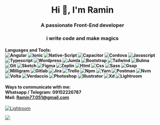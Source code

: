 <center><h1><b>Hi 👋, I'm Ramin</b></h1></center>

<center>
<h3>A passionate Front-End developer</h3>
<h3>i write code and make magics</h3>
</center>

#### Languages and Tools: <br> ![Angular](https://github.com/Ramin-Mehrabanian/Ramin-Mehrabanian/assets/47733873/bb61161d-b42a-4e12-9d25-3248a675a741 "Angular") ![Ionic](https://github.com/Ramin-Mehrabanian/Ramin-Mehrabanian/assets/47733873/4e2c60bf-9ab2-4671-a32d-a4b631e300d8 "Ionic") ![Native-Script](https://github.com/Ramin-Mehrabanian/Ramin-Mehrabanian/assets/47733873/38836226-9f81-403f-bca5-56f7cb90b6b4 "Native-Script") ![Capacitor](https://github.com/Ramin-Mehrabanian/Ramin-Mehrabanian/assets/47733873/9612f722-566e-48e8-ad59-d7174864fa7b "Capacitor") ![Cordova](https://github.com/Ramin-Mehrabanian/Ramin-Mehrabanian/assets/47733873/9993eedc-09d5-4a62-abd6-80e1f3dc3c8f "Cordova") ![Javascript](https://github.com/Ramin-Mehrabanian/Ramin-Mehrabanian/assets/47733873/aa720abf-92b7-45c8-aa52-d0b973b642e0 "Javascript") ![Typescript](https://github.com/Ramin-Mehrabanian/Ramin-Mehrabanian/assets/47733873/e981cf2e-b45e-4347-8e1c-ced1ee1b5134 "Typescript") ![Wordpress](https://github.com/Ramin-Mehrabanian/Ramin-Mehrabanian/assets/47733873/ad88f67e-7791-4391-929b-e89ad1a21d3f "Wordpress") ![Jumla](https://github.com/Ramin-Mehrabanian/Ramin-Mehrabanian/assets/47733873/56cd68f2-0dd9-48b3-8f47-23e5aad047c5 "Jumla") ![Bootstrap](https://github.com/Ramin-Mehrabanian/Ramin-Mehrabanian/assets/47733873/16736f8c-0621-44a9-ab49-f2487113dcd8 "Bootstrap") ![Tailwind](https://github.com/Ramin-Mehrabanian/Ramin-Mehrabanian/assets/47733873/fc757d9f-5409-4cf8-9e0e-21d8fbf8d3a8 "Tailwind") ![Bulma](https://github.com/Ramin-Mehrabanian/Ramin-Mehrabanian/assets/47733873/fad05325-e6bd-44c7-a78b-8b77a593cab6 "Bulma") ![Git](https://github.com/Ramin-Mehrabanian/Ramin-Mehrabanian/assets/47733873/cd1465db-c17e-48c8-b4cc-1088c91261ae "Git") ![Sketch](https://github.com/Ramin-Mehrabanian/Ramin-Mehrabanian/assets/47733873/e8fabcfd-f1c7-4622-b825-90b7113935cb "Sketch") ![Figma](https://github.com/Ramin-Mehrabanian/Ramin-Mehrabanian/assets/47733873/1bfe1b43-4274-45d2-8680-0ba934b7c083 "Figma") ![Zeplin](https://github.com/Ramin-Mehrabanian/Ramin-Mehrabanian/assets/47733873/f289958c-61c9-403e-94d4-6d427919e072 "Zeplin") ![Html](https://github.com/Ramin-Mehrabanian/Ramin-Mehrabanian/assets/47733873/14db601b-bb7c-4fd8-ba2d-0954de8b1b4b "Html") ![Css](https://github.com/Ramin-Mehrabanian/Ramin-Mehrabanian/assets/47733873/52afd735-dba4-4b83-9bdd-c824e08826cc "Css") ![Sass](https://github.com/Ramin-Mehrabanian/Ramin-Mehrabanian/assets/47733873/5bd35a1b-63c8-4aee-a5fe-daca58813f83 "Sass") ![Gsap](https://github.com/Ramin-Mehrabanian/Ramin-Mehrabanian/assets/47733873/94bc29c2-0f9f-4ad2-b865-a376cb8fe69c "Gsap") ![Milligram](https://github.com/Ramin-Mehrabanian/Ramin-Mehrabanian/assets/47733873/6f775ce9-ca40-4d50-a0ed-5a4a167849db "Milligram") ![Gitlab](https://github.com/Ramin-Mehrabanian/Ramin-Mehrabanian/assets/47733873/4c5828b3-2bcb-4f5c-8e21-87237545dc5c "Gitlab") ![Jira](https://github.com/Ramin-Mehrabanian/Ramin-Mehrabanian/assets/47733873/cd41dd06-dba5-40b9-9e8c-a747cf1d43cf "Jira") ![Trello](https://github.com/Ramin-Mehrabanian/Ramin-Mehrabanian/assets/47733873/38d8c71c-722e-42c8-a994-4cfa3acb376d "Trello") ![Npm](https://github.com/Ramin-Mehrabanian/Ramin-Mehrabanian/assets/47733873/6e0c7d09-1323-4d91-a985-04168eebfd7c "Npm") ![Yarn](https://github.com/Ramin-Mehrabanian/Ramin-Mehrabanian/assets/47733873/3da84989-0c23-47e6-bdd8-00f497644b48 "Yarn") ![Postman](https://github.com/Ramin-Mehrabanian/Ramin-Mehrabanian/assets/47733873/ef02abf4-77bb-45d6-b7c6-b8f9d4fe2253 "Postman") ![Nvm](https://github.com/Ramin-Mehrabanian/Ramin-Mehrabanian/assets/47733873/de817c2a-c8c1-4e2a-bec7-a4d03e7f831c "Nvm") ![Volta](https://github.com/Ramin-Mehrabanian/Ramin-Mehrabanian/assets/47733873/8c2e7e59-c219-4b06-b220-cf04ab8592a7 "Volta") ![Verdaccio](https://github.com/Ramin-Mehrabanian/Ramin-Mehrabanian/assets/47733873/6e07c084-39ad-4814-a461-887cb4b5a886 "Verdaccio") ![Photoshop](https://github.com/Ramin-Mehrabanian/Ramin-Mehrabanian/assets/47733873/444cdf1c-69ee-4c4f-b771-4d2ffd78b3a2 "Photoshop") ![Illustrator](https://github.com/Ramin-Mehrabanian/Ramin-Mehrabanian/assets/47733873/735043fa-d8a2-4b5c-a93d-016d840ea5e3 "Illustrator") ![Xd](https://github.com/Ramin-Mehrabanian/Ramin-Mehrabanian/assets/47733873/8806eed0-11eb-475f-82bb-1b5360fec0fb "Xd") ![Lightroom](https://github.com/Ramin-Mehrabanian/Ramin-Mehrabanian/assets/47733873/ee3fb69f-13aa-47e3-b880-9a7be9ea5906 "Lightroom")

#### Ways to communicate with me: <br> Whatsapp / Telegram: 09152226787 <br> Mail: Ramin77.051@gmail.com

[![Lightroom](https://github.com/Ramin-Mehrabanian/Ramin-Mehrabanian/assets/47733873/ee3fb69f-13aa-47e3-b880-9a7be9ea5906 "Lightroom")](https://google.com "google")


[![](https://pandao.github.io/editor.md/examples/images/7.jpg)](https://google.com "google")
